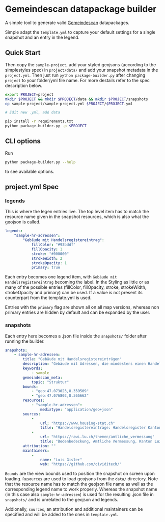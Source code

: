# Gemeindescan datapackage builder

A simple tool to generate valid [Gemeindescan](https://bitbucket.org/cividi/gemeindescan-webui) datapackages.

Simple adapt the `template.yml` to capture your default settings for a single snapshot and an entry in the legend.

## Quick Start

Then copy the `sample-project`, add your styled geojsons (according to the simplestyles spec) in `project/data/` and add your snapshot metadata in the `project.yml`. Then just run `python package-builder.py` after changing `project` to your folder/yml file name. For more destails refer to the spec description below.

```sh
export PROJECT=project
mkdir $PROJECT && mkdir $PROJECT/data && mkdir $PROJECT/snapshots
cp sample-project/sample-project.yml $PROJECT/$PROJECT.yml

# Edit new .yml, add data

pip install -r requirements.txt
python package-builder.py -p $PROJECT
```

## CLI options

Run

```sh
python package-builder.py --help
```

to see available options.

## project.yml Spec

### legends

This is where the legen entries live. The top level item has to match the resource name given in the snapshot resources, which is also what the geojson is called.

```yml
legends:
    "sample-hr-adressen":
        "Gebäude mit Handelsregistereintrag":
            fillColor: "#93bddf"
            fillOpacity: 1
            stroke: "#000000"
            strokeWidth: 2
            strokeOpacity: 1
            primary: true
```

Each entry becomes one legend item, with `Gebäude mit Handelsregistereintrag` becoming the label.
In the Styling as little or as many of the possible entries (fillColor, fillOpacity, stroke, strokeWidth, strokeOpacity and primary) can be used. If a value is not present its counterpart from the template.yml is used.

Entries with the `primary` flag are shown all on all map versions, whereas non primary entries are hidden by default and can be expanded by the user.

### snapshots

Each entry here becomes a .json file inside the `snapshots/` folder after running the builder.

```yml
snapshots:
    - sample-hr-adressen:
        title: "Gebäude mit Handelsregistereinträgen"
        description: "Gebäude mit Adressen, die mindestens einen Handelsregistereintrag aufweisen."
        keywords:
            - sample
        gemeindescan_meta:
            topic: "Struktur"
        bounds:
            - "geo:47.073023,8.359509"
            - "geo:47.076802,8.365662"
        resources:
            - "sample-hr-adressen":
                mediatype: "application/geo+json"
        sources:
            - 
                url: "https://www.housing-stat.ch"
                title: "Handelsregistereinträge: Handelsregister Kanton Luzern"
            - 
                url: "https://rawi.lu.ch/themen/amtliche_vermessung"
                title: "Bodenbedeckung, Amtliche Vermessung, Kanton Luzern"
        attribution: ""
        maintainers:
            - 
                name: "Luis Gisler"
                web: "https://github.com/cividitech/"
```

`Bounds` are the view bounds used to position the snapshot on screen upon loading. `Resources` are used to load geojsons from the `data/` directory. Note that the resource name has to match the geojson file name as well as the corresponding legend name to work properly. Whereas the snapshot name (in this case also `sample-hr-adressen`) is used for the resulting .json file in `snapshots/` and is unrelated to the geojson and legends.

Addionally, `sources`, an attribution and additional maintainers can be specified and will be added to the ones in `template.yml`.
